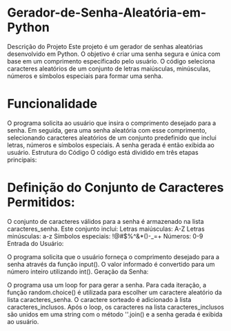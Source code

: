 ﻿# Gerador-de-Senha-Aleatória-em-Python
Descrição do Projeto
Este projeto é um gerador de senhas aleatórias desenvolvido em Python. O objetivo é criar uma senha segura e única com base em um comprimento especificado pelo usuário. O código seleciona caracteres aleatórios de um conjunto de letras maiúsculas, minúsculas, números e símbolos especiais para formar uma senha.

# Funcionalidade
O programa solicita ao usuário que insira o comprimento desejado para a senha.
Em seguida, gera uma senha aleatória com esse comprimento, selecionando caracteres aleatórios de um conjunto predefinido que inclui letras, números e símbolos especiais.
A senha gerada é então exibida ao usuário.
Estrutura do Código
O código está dividido em três etapas principais:

# Definição do Conjunto de Caracteres Permitidos:

O conjunto de caracteres válidos para a senha é armazenado na lista caracteres_senha. Este conjunto inclui:
Letras maiúsculas: A-Z
Letras minúsculas: a-z
Símbolos especiais: !@#$%^&*()-_=+
Números: 0-9
Entrada do Usuário:

O programa solicita que o usuário forneça o comprimento desejado para a senha através da função input().
O valor informado é convertido para um número inteiro utilizando int().
Geração da Senha:

O programa usa um loop for para gerar a senha. Para cada iteração, a função random.choice() é utilizada para escolher um caractere aleatório da lista caracteres_senha.
O caractere sorteado é adicionado à lista caracteres_inclusos.
Após o loop, os caracteres na lista caracteres_inclusos são unidos em uma string com o método ''.join() e a senha gerada é exibida ao usuário.
